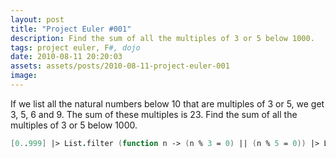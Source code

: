 ```yaml
---
layout: post
title: "Project Euler #001"
description: Find the sum of all the multiples of 3 or 5 below 1000.
tags: project euler, F#, dojo
date: 2010-08-11 20:20:03
assets: assets/posts/2010-08-11-project-euler-001
image: 
---
```


If we list all the natural numbers below 10 that are multiples of 3 or 5, we get 3, 5, 6 and 9. The sum of these multiples is 23.  Find the sum of all the multiples of 3 or 5 below 1000.

```fsharp
[0..999] |> List.filter (function n -> (n % 3 = 0) || (n % 5 = 0)) |> List.sum
```
